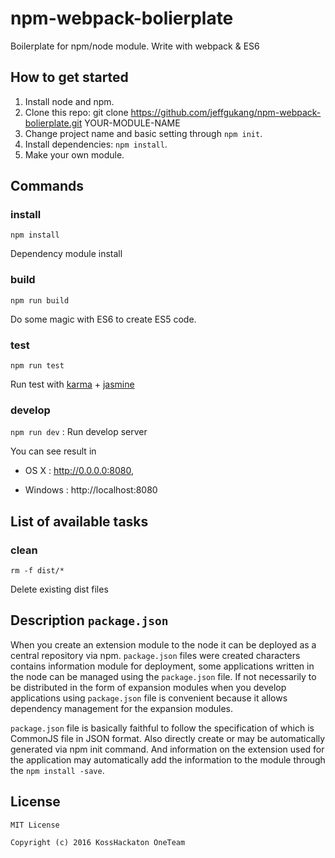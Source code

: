 # npm-webpack-bolierplate
Boilerplate for npm/node module. Write with webpack & ES6

## How to get started
1. Install node and npm.
2. Clone this repo: git clone https://github.com/jeffgukang/npm-webpack-bolierplate.git YOUR-MODULE-NAME
3. Change project name and basic setting through `npm init`.
4. Install dependencies: `npm install`.
5. Make your own module.

## Commands
### install
`npm install`

Dependency module install
### build

`npm run build`

Do some magic with ES6 to create ES5 code.

### test

`npm run test`

Run test with [karma](https://karma-runner.github.io) + [jasmine](http://jasmine.github.io/2.5/introduction.html)

### develop
`npm run dev` : Run develop server

You can see result in

* OS X : http://0.0.0.0:8080,

* Windows : http://localhost:8080

## List of available tasks

### clean

 `rm -f dist/*`

 Delete existing dist files

## Description `package.json`

When you create an extension module to the node it can be deployed as a central repository via npm. `package.json` files were created characters contains information module for deployment, some applications written in the node can be managed using the `package.json` file. If not necessarily to be distributed in the form of expansion modules when you develop applications using `package.json` file is convenient because it allows dependency management for the expansion modules.

`package.json` file is basically faithful to follow the specification of which is CommonJS file in JSON format. Also directly create or may be automatically generated via npm init command. And information on the extension used for the application may automatically add the information to the module through the `npm install -save`.

## License
```
MIT License

Copyright (c) 2016 KossHackaton OneTeam
```
